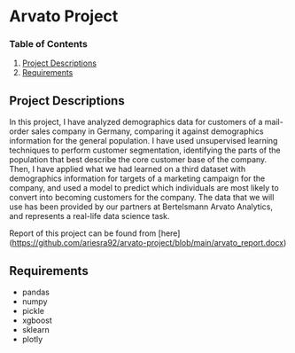 # Arvato Project


### Table of Contents

1. [Project Descriptions](#descriptions)
2. [Requirements](#requirements)



## Project Descriptions<a name = "descriptions"></a>

In this project, I have analyzed demographics data for customers of a mail-order sales company in Germany, comparing it against demographics information for the general population. I have used unsupervised learning techniques to perform customer segmentation, identifying the parts of the population that best describe the core customer base of the company. Then, I have applied what we had learned on a third dataset with demographics information for targets of a marketing campaign for the company, and used a model to predict which individuals are most likely to convert into becoming customers for the company. The data that we will use has been provided by our partners at Bertelsmann Arvato Analytics, and represents a real-life data science task.

Report of this project can be found from [here] (https://github.com/ariesra92/arvato-project/blob/main/arvato_report.docx)
## Requirements <a name="requirements"></a>

- pandas
- numpy
- pickle
- xgboost
- sklearn
- plotly


